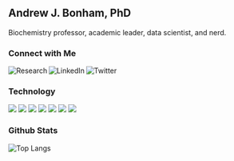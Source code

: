 ## Andrew J. Bonham, PhD

Biochemistry professor, academic leader, data scientist, and nerd.
### Connect with Me

[<img align="left" alt="Research" src="https://img.shields.io/badge/Research-019733?style=for-the-badge&logo=academia&logoColor=white" />][research] [<img align="left" alt="LinkedIn" src="https://img.shields.io/badge/linkedin-%230077B5.svg?&style=for-the-badge&logo=linkedin&logoColor=white" />][linkedin] [<img align="left" alt="Twitter" src="https://img.shields.io/badge/Twitter-1DA1F2?style=for-the-badge&logo=twitter&logoColor=white" />][twitter]

<br />

### Technology

<!-- <img align="left" alt="Python" src="https://img.shields.io/badge/Python-3776AB?style=for-the-badge&logo=python&logoColor=white" /> <img align="left" alt="Pandas" src="https://img.shields.io/badge/Pandas-150458?style=for-the-badge&logo=pandas&logoColor=white" /> <img align="left" alt="Plotly Dash" src="https://img.shields.io/badge/Plotly Dash-000000?style=for-the-badge&logo=flask&logoColor=white" /> <img align="left" alt="Bootstrap" src="https://img.shields.io/badge/Bootstrap-563D7C?style=for-the-badge&logo=bootstrap&logoColor=white" /> <img align="left" alt="Heroku" src="https://img.shields.io/badge/Heroku-430098?style=for-the-badge&logo=heroku&logoColor=white" /> <img align="left" alt="PyPi" src="https://img.shields.io/badge/PyPi-3775A9?style=for-the-badge&logo=pypi&logoColor=white" />  -->

![](https://img.shields.io/badge/Code-Python-informational?style=flat&logo=python&logoColor=white&color=3776AB) ![](https://img.shields.io/badge/Editor-VS_Code-informational?style=flat&logo=visualstudiocode&logoColor=white&color=007ACC) ![](https://img.shields.io/badge/Tools-Pandas-informational?style=flat&logo=pandas&logoColor=white&color=150458) ![](https://img.shields.io/badge/Tools-Plotly_Dash-informational?style=flat&logo=flask&logoColor=white&color=000000) ![](https://img.shields.io/badge/Tools-Bootstrap-informational?style=flat&logo=bootstrap&logoColor=white&color=563D7C) ![](https://img.shields.io/badge/Tools-Heroku-informational?style=flat&logo=heroku&logoColor=white&color=430098) ![](https://img.shields.io/badge/Tools-PyPi-informational?style=flat&logo=pypi&logoColor=white&color=3775A9)

### Github Stats

![Top Langs](https://github-readme-stats.vercel.app/api/top-langs/?username=Paradoxdruid&hide=makefile&layout=compact&theme=buefy)

<!--- <img align="left" src="https://github-readme-stats.vercel.app/api?username=Paradoxdruid&hide=html,prs,issues,contribs&layout=compact&theme=buefy" /> --->


[linkedin]: https://www.linkedin.com/in/andrewjbonham
[twitter]: https://twitter.com/andrewjbonham
[research]: https://bonhamlab.com 
